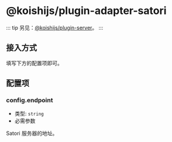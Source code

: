 # @koishijs/plugin-adapter-satori

::: tip
另见：[@koishijs/plugin-server](../develop/server.md)。
:::

## 接入方式

填写下方的配置项即可。

## 配置项

### config.endpoint

- 类型: `string`
- 必需参数

Satori 服务器的地址。
